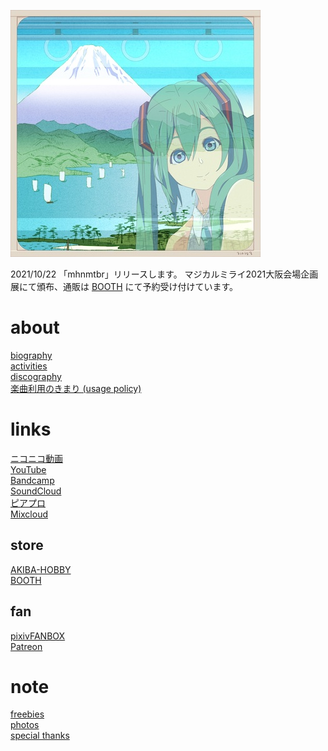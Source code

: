 <p class="cover-image">
  <img src="images/top.jpg" alt="top" />
</p>

2021/10/22 「mhnmtbr」リリースします。
マジカルミライ2021大阪会場企画展にて頒布、通販は [BOOTH](https://miraitoarumachi.booth.pm/items/3338977) にて予約受け付けています。

# about

[biography](/biography)<br />
[activities](/activities)<br />
[discography](/discography)<br />
[楽曲利用のきまり (usage policy)](/usage_policy)

# links

[ニコニコ動画](http://www.nicovideo.jp/mylist/10180194)<br />
[YouTube](https://youtube.com/user/keisei1092)<br />
[Bandcamp](https://https://miraitoarumachi.bandcamp.com)<br />
[SoundCloud](https://soundcloud.com/keisei_1092)<br />
[ピアプロ](https://piapro.jp/keisei_1092)<br />
[Mixcloud](https://www.mixcloud.com/keisei_1092)

## store

[AKIBA-HOBBY](https://ec.akbh.jp/products/list.php?maker_id=102)<br />
[BOOTH](https://miraitoarumachi.booth.pm)

## fan

[pixivFANBOX](https://www.pixiv.net/fanbox/creator/604687)<br />
[Patreon](https://www.patreon.com/keisei_1092)

# note

[freebies](/freebies)<br />
[photos](/photos)<br />
[special thanks](/special_thanks)
